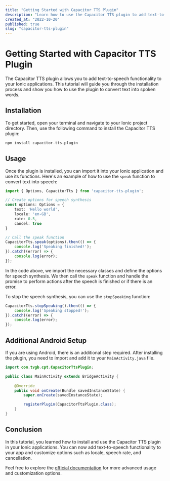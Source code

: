 ```yaml
---
title: "Getting Started with Capacitor TTS Plugin"
description: "Learn how to use the Capacitor TTS plugin to add text-to-speech functionality to your Ionic applications."
created_at: "2022-10-20"
published: true
slug: "capacitor-tts-plugin"
---
```


# Getting Started with Capacitor TTS Plugin

The Capacitor TTS plugin allows you to add text-to-speech functionality to your Ionic applications. This tutorial will guide you through the installation process and show you how to use the plugin to convert text into spoken words.

## Installation

To get started, open your terminal and navigate to your Ionic project directory. Then, use the following command to install the Capacitor TTS plugin:

```bash
npm install capacitor-tts-plugin
```

## Usage

Once the plugin is installed, you can import it into your Ionic application and use its functions. Here's an example of how to use the `speak` function to convert text into speech:

```typescript
import { Options, CapacitorTts } from 'capacitor-tts-plugin';

// Create options for speech synthesis
const options: Options = {
    text: 'Hello world',
    locale: 'en-GB',
    rate: 0.5,
    cancel: true
}

// Call the speak function
CapacitorTts.speak(options).then(() => {
    console.log('Speaking finished!');
}).catch((error) => {
    console.log(error);
});
```

In the code above, we import the necessary classes and define the options for speech synthesis. We then call the `speak` function and handle the promise to perform actions after the speech is finished or if there is an error.

To stop the speech synthesis, you can use the `stopSpeaking` function:

```typescript
CapacitorTts.stopSpeaking().then(() => {
    console.log('Speaking stopped!');
}).catch((error) => {
    console.log(error);
});
```

## Additional Android Setup

If you are using Android, there is an additional step required. After installing the plugin, you need to import and add it to your `MainActivity.java` file.

```java
import com.tvgb.cpt.CapacitorTtsPlugin;

public class MainActivity extends BridgeActivity {
   	
    @Override
    public void onCreate(Bundle savedInstanceState) {
        super.onCreate(savedInstanceState);

        registerPlugin(CapacitorTtsPlugin.class);
    }
}
```

## Conclusion

In this tutorial, you learned how to install and use the Capacitor TTS plugin in your Ionic applications. You can now add text-to-speech functionality to your app and customize options such as locale, speech rate, and cancellation.

Feel free to explore the [official documentation](https://github.com/tvgb/capacitor-tts-plugin) for more advanced usage and customization options.